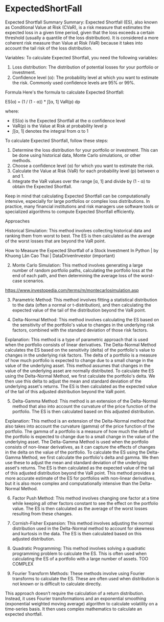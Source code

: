 # ExpectedShortFall
Expected Shortfall Summary
Summary:
Expected Shortfall (ES), also known as Conditional Value at Risk (CVaR), is a risk measure that estimates the expected loss in a given time period, given that the loss exceeds a certain threshold (usually a quantile of the loss distribution). It is considered a more coherent risk measure than Value at Risk (VaR) because it takes into account the tail risk of the loss distribution.

Variables:
To calculate Expected Shortfall, you need the following variables:

1. Loss distribution: The distribution of potential losses for your portfolio or investment.
2. Confidence level (α): The probability level at which you want to estimate the risk. Commonly used confidence levels are 95% or 99%.

Formula
Here's the formula to calculate Expected Shortfall:

ES(α) = (1 / (1 - α)) * ∫[α, 1] VaR(p) dp

where:
- ES(α) is the Expected Shortfall at the α confidence level
- VaR(p) is the Value at Risk at probability level p
- ∫[α, 1] denotes the integral from α to 1

To calculate Expected Shortfall, follow these steps:

1. Determine the loss distribution for your portfolio or investment. This can be done using historical data, Monte Carlo simulations, or other methods.
2. Choose a confidence level (α) for which you want to estimate the risk.
3. Calculate the Value at Risk (VaR) for each probability level (p) between α and 1.
4. Integrate the VaR values over the range [α, 1] and divide by (1 - α) to obtain the Expected Shortfall.

Keep in mind that calculating Expected Shortfall can be computationally intensive, especially for large portfolios or complex loss distributions. In practice, many financial institutions and risk managers use software tools or specialized algorithms to compute Expected Shortfall efficiently.

Approaches

Historical Simulation: This method involves collecting historical data and ranking them from worst to best. The ES is then calculated as the average of the worst losses that are beyond the VaR point.


How to Measure the Expected Shortfall of a Stock Investment In Python | by Khuong Lân Cao Thai | DataDrivenInvestor (important)

2. Monte Carlo Simulation: This method involves generating a large number of random portfolio paths, calculating the portfolio loss at the end of each path, and then determining the average loss of the worst-case scenarios.

https://www.investopedia.com/terms/m/montecarlosimulation.asp

3. Parametric Method: This method involves fitting a statistical distribution to the data (often a normal or t-distribution), and then calculating the expected value of the tail of the distribution beyond the VaR point.

4. Delta-Normal Method: This method involves calculating the ES based on the sensitivity of the portfolio's value to changes in the underlying risk factors, combined with the standard deviation of those risk factors.

Explanation: This method is a type of parametric approach that is used when the portfolio consists of linear derivatives. The Delta-Normal Method calculates the ES based on the sensitivity (delta) of the portfolio's value to changes in the underlying risk factors.
The delta of a portfolio is a measure of how much portfolio is expected to change due to a small change in the value of the underlying asset. This method assumes that changes in the value of the underlying asset are normally distributed.
To calculate the ES using the Delta-Normal Method, we first calculate the portfolio's delta. We then use this delta to adjust the mean and standard deviation of the underlying asset's returns. The ES is then calculated as the expected value of the tail of this adjusted distribution beyond the VaR point.


5. Delta-Gamma Method: This method is an extension of the Delta-Normal method that also into account the curvature of the price function of the portfolio. The ES is then calculated based on this adjusted distribution.

Explanation:
This method is an extension of the Delta-Normal method that also takes into account the curvature (gamma) of the price function of the portfolio. The gamma of a portfolio is a measure of how much the delta of the portfolio is expected to change due to a small change in the value of the underlying asset.
The Delta-Gamma Method is used when the portfolio consists of non-linear derivatives, as it can capture the effects of changes in the delta on the value of the portfolio.
To calculate the ES using the Delta-Gamma Method, we first calculate the portfolio's delta and gamma. We then use these to adjust the mean and standard deviation of the underlying asset's returns. The ES is then calculated as the expected value of the tail of this adjusted distribution beyond the VaR point.
This method provides a more accurate estimate of the ES for portfolios with non-linear derivatives, but it is also more complex and computationally intensive than the Delta-Normal Method.

6. Factor Push Method: This method involves changing one factor at a time while keeping all other factors constant to see the effect on the portfolio value. The ES is then calculated as the average of the worst losses resulting from these changes.

7. Cornish-Fisher Expansion: This method involves adjusting the normal distribution used in the Delta-Normal method to account for skewness and kurtosis in the data. The ES is then calculated based on this adjusted distribution.

8. Quadratic Programming: This method involves solving a quadratic programming problem to calculate the ES. This is often used when calculating the ES of a portfolio with a large number of assets. TOO COMPLEX

9. Fourier Transform Methods: These methods involve using Fourier transforms to calculate the ES. These are often used when distribution is not known or is difficult to calculate directly.

This approach doesn’t require the calculation of a return distribution. Instead, it uses Fourier transformations and an exponential smoothing (exponential weighted moving average) algorithm to calculate volatility on a time-series basis. It then uses complex mathematics to calculate an expected shortfall.

